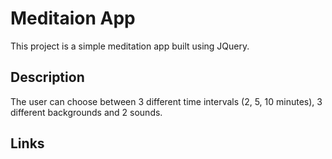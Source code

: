 # Meditaion App

This project is a simple meditation app built using JQuery.

## Description

The user can choose between 3 different time intervals (2, 5, 10 minutes), 3 different backgrounds and 2 sounds.

## Links
